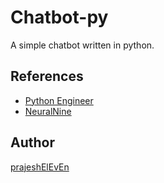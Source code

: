 # Chatbot-py

A simple chatbot written in python.

## References

- [Python Engineer](https://youtu.be/RpWeNzfSUHw)
- [NeuralNine](https://youtu.be/1lwddP0KUEg)

## Author

[prajeshElEvEn](https://github.com/prajeshElEvEn)
